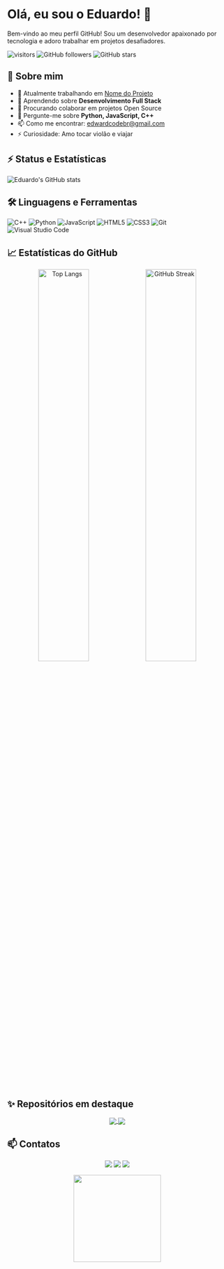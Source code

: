 # Olá, eu sou o Eduardo! 👋

Bem-vindo ao meu perfil GitHub! Sou um desenvolvedor apaixonado por tecnologia e adoro trabalhar em projetos desafiadores.

![visitors](https://visitor-badge.glitch.me/badge?page_id=edwardcodebr.edwardcodebr)
![GitHub followers](https://img.shields.io/github/followers/edwardcodebr?label=Follow&style=social)
![GitHub stars](https://img.shields.io/github/stars/edwardcodebr?style=social)

## 🚀 Sobre mim

- 🔭 Atualmente trabalhando em [Nome do Projeto](link-do-projeto)
- 🌱 Aprendendo sobre **Desenvolvimento Full Stack**
- 👯 Procurando colaborar em projetos Open Source
- 💬 Pergunte-me sobre **Python, JavaScript, C++**
- 📫 Como me encontrar: [edwardcodebr@gmail.com](mailto:edwardcodebr@gmail.com)
- ⚡ Curiosidade: Amo tocar violão e viajar

## ⚡ Status e Estatísticas

![Eduardo's GitHub stats](https://github-readme-stats.vercel.app/api?username=edwardcodebr&show_icons=true&theme=radical)

## 🛠️ Linguagens e Ferramentas

![C++](https://img.shields.io/badge/-C++-00599C?style=flat&logo=c%2B%2B&logoColor=white)
![Python](https://img.shields.io/badge/-Python-3776AB?style=flat&logo=python&logoColor=white)
![JavaScript](https://img.shields.io/badge/-JavaScript-F7DF1E?style=flat&logo=javascript&logoColor=black)
![HTML5](https://img.shields.io/badge/-HTML5-E34F26?style=flat&logo=html5&logoColor=white)
![CSS3](https://img.shields.io/badge/-CSS3-1572B6?style=flat&logo=css3&logoColor=white)
![Git](https://img.shields.io/badge/-Git-F05032?style=flat&logo=git&logoColor=white)
![Visual Studio Code](https://img.shields.io/badge/-VS%20Code-007ACC?style=flat&logo=visual-studio-code&logoColor=white)

## 📈 Estatísticas do GitHub

<p align="center">
  <img width="48%" src="https://github-readme-stats.vercel.app/api/top-langs?username=edwardcodebr&show_icons=true&locale=en&layout=compact&theme=radical" alt="Top Langs" />
  <img width="48%" src="https://github-readme-streak-stats.herokuapp.com/?user=edwardcodebr&theme=radical" alt="GitHub Streak" />
</p>

## ✨ Repositórios em destaque

<p align="center">
  <a href="https://github.com/edwardcodebr/nome-do-repo">
    <img align="center" src="https://github-readme-stats.vercel.app/api/pin/?username=edwardcodebr&repo=nome-do-repo&theme=radical" />
  </a>
  <a href="https://github.com/edwardcodebr/nome-do-repo">
    <img align="center" src="https://github-readme-stats.vercel.app/api/pin/?username=edwardcodebr&repo=nome-do-repo&theme=radical" />
  </a>
</p>

## 📫 Contatos

<p align="center">
  <a href="https://www.linkedin.com/in/seu-linkedin/"><img src="https://img.shields.io/badge/-LinkedIn-0A66C2?style=flat&logo=linkedin&logoColor=white"/></a>
  <a href="mailto:edwardcodebr@gmail.com"><img src="https://img.shields.io/badge/-Gmail-D14836?style=flat&logo=gmail&logoColor=white"/></a>
  <a href="https://github.com/edwardcodebr"><img src="https://img.shields.io/badge/-GitHub-181717?style=flat&logo=github&logoColor=white"/></a>
</p>

<p align="center">
  <img src="https://media.giphy.com/media/3o7aD2saalBwwftBIY/giphy.gif" width="200"/>
</p>
